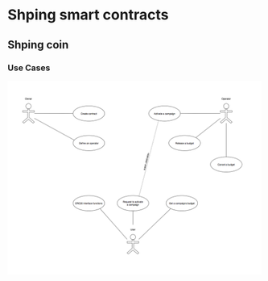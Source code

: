 # Shping smart contracts

## Shping coin

### Use Cases

![Use Cases](https://raw.githubusercontent.com/shping/smart-contracts/master/media/SHC%20Use%20Cases.png)
